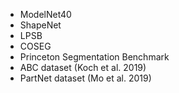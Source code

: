 - ModelNet40
- ShapeNet
- LPSB
- COSEG
- Princeton Segmentation Benchmark
- ABC dataset (Koch et al. 2019)
- PartNet dataset (Mo et al. 2019)

